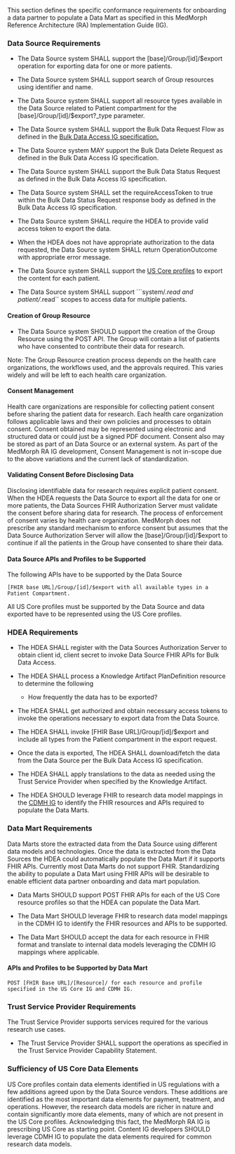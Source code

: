 This section defines the specific conformance requirements for onboarding a data partner to populate a Data Mart as specified in this MedMorph Reference Architecture (RA) Implementation Guide (IG).


### Data Source Requirements

* The Data Source system SHALL support the [base]/Group/[id]/$export operation for exporting data for one or more patients.

* The Data Source system SHALL support search of Group resources using identifier and name.

* The Data Source system SHALL support all resource types available in the Data Source related to Patient compartment for the [base]/Group/[id]/$export?_type parameter.

* The Data Source system SHALL support the Bulk Data Request Flow as defined in the [Bulk Data Access IG specification.]({{site.data.fhir.bulkig}}/index.html)

* The Data Source system MAY support the Bulk Data Delete Request as defined in the Bulk Data Access IG specification.

* The Data Source system SHALL support the Bulk Data Status Request as defined in the Bulk Data Access IG specification.

* The Data Source system SHALL set the requireAccessToken to true within the Bulk Data Status Request response body as defined in the Bulk Data Access IG specification.

* The Data Source system SHALL require the HDEA to provide valid access token to export the data.

* When the HDEA does not have appropriate authorization to the data requested, the Data Source system SHALL return OperationOutcome with appropriate error message.

* The Data Source system SHALL support the [US Core profiles]({{site.data.fhir.uscoreR4}}/index.html) to export the content for each patient.

* The Data Source system SHALL support ```system/*.read and patient/*.read`` scopes to access data for multiple patients.

#### Creation of Group Resource 

* The Data Source system SHOULD support the creation of the Group Resource using the POST API. The Group will contain a list of patients who have consented to contribute their data for research.

Note: The Group Resource creation process depends on the health care organizations, the workflows used, and the approvals required. This varies widely and will be left to each health care organization.


#### Consent Management  

Health care organizations are responsible for collecting patient consent before sharing the patient data for research. Each health care organization follows applicable laws and their own policies and processes to obtain consent. Consent obtained may be represented using electronic and structured data or could just be a signed PDF document. Consent also may be stored as part of an Data Source or an external system. As part of the MedMorph RA IG development, Consent Management is not in-scope due to the above variations and the current lack of standardization.


#### Validating Consent Before Disclosing Data

Disclosing identifiable data for research requires explicit patient consent. When the HDEA requests the Data Source to export all the data for one or more patients, the Data Sources FHIR Authorization Server must validate the consent before sharing data for research. The process of enforcement of consent varies by health care organization. MedMorph does not prescribe any standard mechanism to enforce consent but assumes that the Data Source Authorization Server will allow the [base]/Group/[id]/$export to continue if all the patients in the Group have consented to share their data.


#### Data Source APIs and Profiles to be Supported

The following APIs have to be supported by the Data Source

```
[FHIR base URL]/Group/[id]/$export with all available types in a Patient Compartment.
```

All US Core profiles must be supported by the Data Source and data exported have to be represented using the US Core profiles. 


### HDEA Requirements

* The HDEA SHALL register with the Data Sources Authorization Server to obtain client id, client secret to invoke Data Source FHIR APIs for Bulk Data Access. 

* The HDEA SHALL process a Knowledge Artifact PlanDefinition resource to determine the following 
	* How frequently the data has to be exported?

* The HDEA SHALL get authorized and obtain necessary access tokens to invoke the operations necessary to export data from the Data Source.

* The HDEA SHALL invoke [FHIR Base URL]/Group/[id]/$export and include all types from the Patient compartment in the export request.

* Once the data is exported, The HDEA SHALL download/fetch the data from the Data Source per the Bulk Data Access IG specification.

* The HDEA SHALL apply translations to the data as needed using the Trust Service Provider when specified by the Knowledge Artifact. 

* The HDEA SHOULD leverage FHIR to research data model mappings in the [CDMH IG](http://hl7.org/fhir/us/cdmh/index.html) to identify the FHIR resources and APIs required to populate the Data Marts.


### Data Mart Requirements

Data Marts store the extracted data from the Data Source using different data models and technologies. Once the data is extracted from the Data Sources the HDEA could automatically populate the Data Mart if it supports FHIR APIs. Currently most Data Marts do not support FHIR. Standardizing the ability to populate a Data Mart using FHIR APIs will be desirable to enable efficient data partner onboarding and data mart population. 

* Data Marts SHOULD support POST FHIR APIs for each of the US Core resource profiles so that the HDEA can populate the Data Mart.

* The Data Mart SHOULD leverage FHIR to research data model mappings in the CDMH IG to identify the FHIR resources and APIs to be supported.

* The Data Mart SHOULD accept the data for each resource in FHIR format and translate to internal data models leveraging the CDMH IG mappings where applicable. 

#### APIs and Profiles to be Supported by Data Mart

```
POST [FHIR Base URL]/[Resource]/ for each resource and profile specified in the US Core IG and CDMH IG.
```

### Trust Service Provider Requirements

The Trust Service Provider supports services required for the various research use cases. 

* The Trust Service Provider SHALL support the operations as specified in the Trust Service Provider Capability Statement. 


### Sufficiency of US Core Data Elements

US Core profiles contain data elements identified in US regulations with a few additions agreed upon by the Data Source vendors. These additions are identified as the most important data elements for payment, treatment, and operations. However, the research data models are richer in nature and contain significantly more data elements, many of which are not present in the US Core profiles. 
Acknowledging this fact, the MedMorph RA IG is prescribing US Core as starting point. Content IG developers SHOULD leverage CDMH IG to populate the data elements required for common research data models.

 
